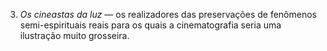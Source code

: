 ﻿3. *Os cineastas da luz —* os realizadores das preservações de fenômenos semi-espirituais reais para os quais a cinematografia seria uma ilustração muito grosseira.
